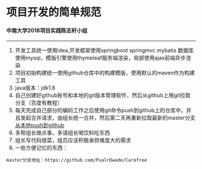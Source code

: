 # 项目开发的简单规范
#### 中南大学2018项目实践陈志轩小组
---
1. 开发工具统一使用idea,开发框架使用springboot springmvc mybatis
数据库使用mysql，模版引擎使用thymeleaf服务端渲染，局部使用ajax前端异步渲染
2. 项目初始构建统一使用github仓库中的构建模版，使用默认的maven作为构建工具
3. java版本：jdk1.8
4. 自己创建好github账号和本地的git版本管理软件，然后从github上用git拉取分支（百度有教程）
5. 每天完成自己部分的编码工作之后使用git命令push到github上的仓库中，并且发起合并请求，由组长统一合并，然后第二天再重新拉取最新的master分支
[从本地push到github](https://www.cnblogs.com/cxk1995/p/5800196.html)
6. 多帮组长做点事，多请组长喝饮料吃东西
7. 组长写代码很菜，组员应该积极承担难度大的需求
8. 一些方便记忆的东西：
```
master分支地址：https://github.com/PualrDwade/Carefree
```
